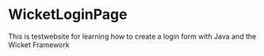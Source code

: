 # WicketLoginPage

This is testwebsite for learning how to create a login form with Java and the Wicket Framework
